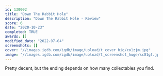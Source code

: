 ```yaml
---
id: 130002
title: "Down The Rabbit Hole"
description: "Down The Rabbit Hole - Review"
score: 6
date: "2020-10-23"
completed: TRUE
awards: []
modified_date: "2022-07-04"
screenshots: []
cover: "//images.igdb.com/igdb/image/upload/t_cover_big/co1zjm.jpg"
image: "//images.igdb.com/igdb/image/upload/t_screenshot_huge/sc81gf.jpg"
---
```

Pretty decent, but the ending depends on how many collectables you find.